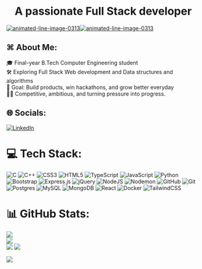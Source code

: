 <h1 align="center">A passionate Full Stack developer</h1>
<a href="https://www.animatedimages.org/cat-lines-562.htm"><img src="https://www.animatedimages.org/data/media/562/animated-line-image-0313.gif" border="0" alt="animated-line-image-0313" /></a><a href="https://www.animatedimages.org/cat-lines-562.htm"><img src="https://www.animatedimages.org/data/media/562/animated-line-image-0313.gif" border="0" alt="animated-line-image-0313" /></a></a>
<br>
<h2>⌘ About Me:</h2>
 🎓 Final-year B.Tech Computer Engineering student <br> 🛠️ Exploring Full Stack Web development and Data structures and algorithms<br> 🎯 Goal: Build products, win hackathons, and grow better everyday<br> 💪🏼 Competitive, ambitious, and turning pressure into progress. 


## 🌐 Socials:
[![LinkedIn](https://img.shields.io/badge/LinkedIn-%230077B5.svg?logo=linkedin&logoColor=white)]([(https://www.linkedin.com/in/anugrah-shibu-5a415a256/)]) 

# 💻 Tech Stack:
![C](https://img.shields.io/badge/c-%2300599C.svg?style=for-the-badge&logo=c&logoColor=white) ![C++](https://img.shields.io/badge/c++-%2300599C.svg?style=for-the-badge&logo=c%2B%2B&logoColor=white) ![CSS3](https://img.shields.io/badge/css3-%231572B6.svg?style=for-the-badge&logo=css3&logoColor=white) ![HTML5](https://img.shields.io/badge/html5-%23E34F26.svg?style=for-the-badge&logo=html5&logoColor=white) ![TypeScript](https://img.shields.io/badge/typescript-%23007ACC.svg?style=for-the-badge&logo=typescript&logoColor=white) ![JavaScript](https://img.shields.io/badge/javascript-%23323330.svg?style=for-the-badge&logo=javascript&logoColor=%23F7DF1E) ![Python](https://img.shields.io/badge/python-3670A0?style=for-the-badge&logo=python&logoColor=ffdd54) ![Bootstrap](https://img.shields.io/badge/bootstrap-%238511FA.svg?style=for-the-badge&logo=bootstrap&logoColor=white) ![Express.js](https://img.shields.io/badge/express.js-%23404d59.svg?style=for-the-badge&logo=express&logoColor=%2361DAFB) ![jQuery](https://img.shields.io/badge/jquery-%230769AD.svg?style=for-the-badge&logo=jquery&logoColor=white) ![NodeJS](https://img.shields.io/badge/node.js-6DA55F?style=for-the-badge&logo=node.js&logoColor=white) ![Nodemon](https://img.shields.io/badge/NODEMON-%23323330.svg?style=for-the-badge&logo=nodemon&logoColor=%BBDEAD) ![GitHub](https://img.shields.io/badge/github-%23121011.svg?style=for-the-badge&logo=github&logoColor=white) ![Git](https://img.shields.io/badge/git-%23F05033.svg?style=for-the-badge&logo=git&logoColor=white) ![Postgres](https://img.shields.io/badge/postgres-%23316192.svg?style=for-the-badge&logo=postgresql&logoColor=white) ![MySQL](https://img.shields.io/badge/mysql-4479A1.svg?style=for-the-badge&logo=mysql&logoColor=white) ![MongoDB](https://img.shields.io/badge/MongoDB-%234ea94b.svg?style=for-the-badge&logo=mongodb&logoColor=white) ![React](https://img.shields.io/badge/react-%2320232a.svg?style=for-the-badge&logo=react&logoColor=%2361DAFB) ![Docker](https://img.shields.io/badge/docker-%230db7ed.svg?style=for-the-badge&logo=docker&logoColor=white) ![TailwindCSS](https://img.shields.io/badge/tailwindcss-%2338B2AC.svg?style=for-the-badge&logo=tailwind-css&logoColor=white)
# 📊 GitHub Stats:
![](https://github-readme-stats.vercel.app/api?username=anugraw&theme=dark&hide_border=true&include_all_commits=false&count_private=false)<br/>
![](https://nirzak-streak-stats.vercel.app/?user=anugraw&theme=dark&hide_border=true)<br/>
![](https://quotes-github-readme.vercel.app/api?type=horizontal&theme=merko)
![](https://github-readme-stats.vercel.app/api/top-langs/?username=anugraw&theme=dark&hide_border=true&include_all_commits=false&count_private=false&layout=compact)


[![](https://visitcount.itsvg.in/api?id=anugraw&icon=0&color=0)](https://visitcount.itsvg.in)

<!-- Proudly created with GPRM ( https://gprm.itsvg.in ) -->
